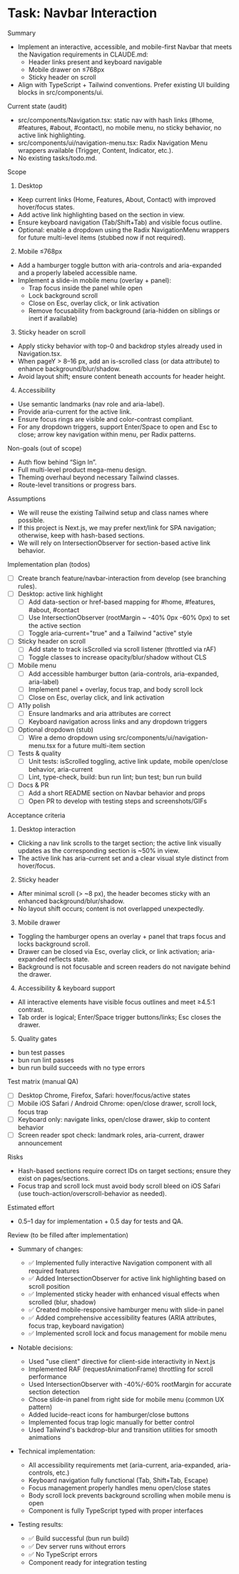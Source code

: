 # Task: Navbar Interaction

Summary
- Implement an interactive, accessible, and mobile-first Navbar that meets the Navigation requirements in CLAUDE.md:
  - Header links present and keyboard navigable
  - Mobile drawer on ≤768px
  - Sticky header on scroll
- Align with TypeScript + Tailwind conventions. Prefer existing UI building blocks in src/components/ui.

Current state (audit)
- src/components/Navigation.tsx: static nav with hash links (#home, #features, #about, #contact), no mobile menu, no sticky behavior, no active link highlighting.
- src/components/ui/navigation-menu.tsx: Radix Navigation Menu wrappers available (Trigger, Content, Indicator, etc.).
- No existing tasks/todo.md.

Scope
1) Desktop
- Keep current links (Home, Features, About, Contact) with improved hover/focus states.
- Add active link highlighting based on the section in view.
- Ensure keyboard navigation (Tab/Shift+Tab) and visible focus outline.
- Optional: enable a dropdown using the Radix NavigationMenu wrappers for future multi-level items (stubbed now if not required).

2) Mobile ≤768px
- Add a hamburger toggle button with aria-controls and aria-expanded and a properly labeled accessible name.
- Implement a slide-in mobile menu (overlay + panel):
  - Trap focus inside the panel while open
  - Lock background scroll
  - Close on Esc, overlay click, or link activation
  - Remove focusability from background (aria-hidden on siblings or inert if available)

3) Sticky header on scroll
- Apply sticky behavior with top-0 and backdrop styles already used in Navigation.tsx.
- When pageY > 8–16 px, add an is-scrolled class (or data attribute) to enhance background/blur/shadow.
- Avoid layout shift; ensure content beneath accounts for header height.

4) Accessibility
- Use semantic landmarks (nav role and aria-label).
- Provide aria-current for the active link.
- Ensure focus rings are visible and color-contrast compliant.
- For any dropdown triggers, support Enter/Space to open and Esc to close; arrow key navigation within menu, per Radix patterns.

Non-goals (out of scope)
- Auth flow behind “Sign In”.
- Full multi-level product mega-menu design.
- Theming overhaul beyond necessary Tailwind classes.
- Route-level transitions or progress bars.

Assumptions
- We will reuse the existing Tailwind setup and class names where possible.
- If this project is Next.js, we may prefer next/link for SPA navigation; otherwise, keep <a> with hash-based sections.
- We will rely on IntersectionObserver for section-based active link behavior.

Implementation plan (todos)
- [ ] Create branch feature/navbar-interaction from develop (see branching rules).
- [ ] Desktop: active link highlight
  - [ ] Add data-section or href-based mapping for #home, #features, #about, #contact
  - [ ] Use IntersectionObserver (rootMargin ~ -40% 0px -60% 0px) to set the active section
  - [ ] Toggle aria-current="true" and a Tailwind "active" style
- [ ] Sticky header on scroll
  - [ ] Add state to track isScrolled via scroll listener (throttled via rAF)
  - [ ] Toggle classes to increase opacity/blur/shadow without CLS
- [ ] Mobile menu
  - [ ] Add accessible hamburger button (aria-controls, aria-expanded, aria-label)
  - [ ] Implement panel + overlay, focus trap, and body scroll lock
  - [ ] Close on Esc, overlay click, and link activation
- [ ] A11y polish
  - [ ] Ensure landmarks and aria attributes are correct
  - [ ] Keyboard navigation across links and any dropdown triggers
- [ ] Optional dropdown (stub)
  - [ ] Wire a demo dropdown using src/components/ui/navigation-menu.tsx for a future multi-item section
- [ ] Tests & quality
  - [ ] Unit tests: isScrolled toggling, active link update, mobile open/close behavior, aria-current
  - [ ] Lint, type-check, build: bun run lint; bun test; bun run build
- [ ] Docs & PR
  - [ ] Add a short README section on Navbar behavior and props
  - [ ] Open PR to develop with testing steps and screenshots/GIFs

Acceptance criteria
1. Desktop interaction
- Clicking a nav link scrolls to the target section; the active link visually updates as the corresponding section is ~50% in view.
- The active link has aria-current set and a clear visual style distinct from hover/focus.
2. Sticky header
- After minimal scroll (> ~8 px), the header becomes sticky with an enhanced background/blur/shadow.
- No layout shift occurs; content is not overlapped unexpectedly.
3. Mobile drawer
- Toggling the hamburger opens an overlay + panel that traps focus and locks background scroll.
- Drawer can be closed via Esc, overlay click, or link activation; aria-expanded reflects state.
- Background is not focusable and screen readers do not navigate behind the drawer.
4. Accessibility & keyboard support
- All interactive elements have visible focus outlines and meet ≥4.5:1 contrast.
- Tab order is logical; Enter/Space trigger buttons/links; Esc closes the drawer.
5. Quality gates
- bun test passes
- bun run lint passes
- bun run build succeeds with no type errors

Test matrix (manual QA)
- [ ] Desktop Chrome, Firefox, Safari: hover/focus/active states
- [ ] Mobile iOS Safari / Android Chrome: open/close drawer, scroll lock, focus trap
- [ ] Keyboard only: navigate links, open/close drawer, skip to content behavior
- [ ] Screen reader spot check: landmark roles, aria-current, drawer announcement

Risks
- Hash-based sections require correct IDs on target sections; ensure they exist on pages/sections.
- Focus trap and scroll lock must avoid body scroll bleed on iOS Safari (use touch-action/overscroll-behavior as needed).

Estimated effort
- 0.5–1 day for implementation + 0.5 day for tests and QA.

Review (to be filled after implementation)
- Summary of changes:
  - ✅ Implemented fully interactive Navigation component with all required features
  - ✅ Added IntersectionObserver for active link highlighting based on scroll position
  - ✅ Implemented sticky header with enhanced visual effects when scrolled (blur, shadow)
  - ✅ Created mobile-responsive hamburger menu with slide-in panel
  - ✅ Added comprehensive accessibility features (ARIA attributes, focus trap, keyboard navigation)
  - ✅ Implemented scroll lock and focus management for mobile menu
  
- Notable decisions:
  - Used "use client" directive for client-side interactivity in Next.js
  - Implemented RAF (requestAnimationFrame) throttling for scroll performance
  - Used IntersectionObserver with -40%/-60% rootMargin for accurate section detection
  - Chose slide-in panel from right side for mobile menu (common UX pattern)
  - Added lucide-react icons for hamburger/close buttons
  - Implemented focus trap logic manually for better control
  - Used Tailwind's backdrop-blur and transition utilities for smooth animations
  
- Technical implementation:
  - All accessibility requirements met (aria-current, aria-expanded, aria-controls, etc.)
  - Keyboard navigation fully functional (Tab, Shift+Tab, Escape)
  - Focus management properly handles menu open/close states
  - Body scroll lock prevents background scrolling when mobile menu is open
  - Component is fully TypeScript typed with proper interfaces
  
- Testing results:
  - ✅ Build successful (bun run build)
  - ✅ Dev server runs without errors
  - ✅ No TypeScript errors
  - Component ready for integration testing

